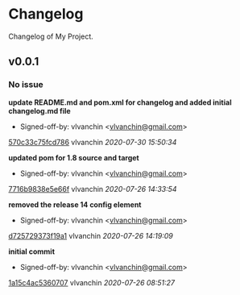 # Changelog
Changelog of My Project.

## v0.0.1
### No issue

**update README.md and pom.xml for changelog and added initial changelog.md file**

 * Signed-off-by: vlvanchin &lt;vlvanchin@gmail.com&gt;

[570c33c75fcd786](https://github.com/vlvanchin/testMaven/commit/570c33c75fcd786) vlvanchin *2020-07-30 15:50:34*

**updated pom for 1.8 source and target**

 * Signed-off-by: vlvanchin &lt;vlvanchin@gmail.com&gt;

[7716b9838e5e66f](https://github.com/vlvanchin/testMaven/commit/7716b9838e5e66f) vlvanchin *2020-07-26 14:33:54*

**removed the release 14 config element**

 * Signed-off-by: vlvanchin &lt;vlvanchin@gmail.com&gt;

[d725729373f19a1](https://github.com/vlvanchin/testMaven/commit/d725729373f19a1) vlvanchin *2020-07-26 14:19:09*

**initial commit**

 * Signed-off-by: vlvanchin &lt;vlvanchin@gmail.com&gt;

[1a15c4ac5360707](https://github.com/vlvanchin/testMaven/commit/1a15c4ac5360707) vlvanchin *2020-07-26 08:51:27*


